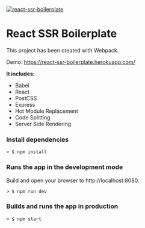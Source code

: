 [![react-ssr-boilerplate](https://i.imgur.com/YbNmbKJ.png)](https://github.com/luangjokaj/react-ssr-boilerplate)

# React SSR Boilerplate
This project has been created with Webpack. 

Demo: https://react-ssr-boilerplate.herokuapp.com/

**It includes:**
- Babel
- React
- PostCSS
- Express
- Hot Module Replacement
- Code Splitting
- Server Side Rendering

### Install dependencies
```
> $ npm install
```

### Runs the app in the development mode
Build and open your browser to http://localhost:8080.
```
> $ npm run dev
```

### Builds and runs the app in production
```
> $ npm start
```